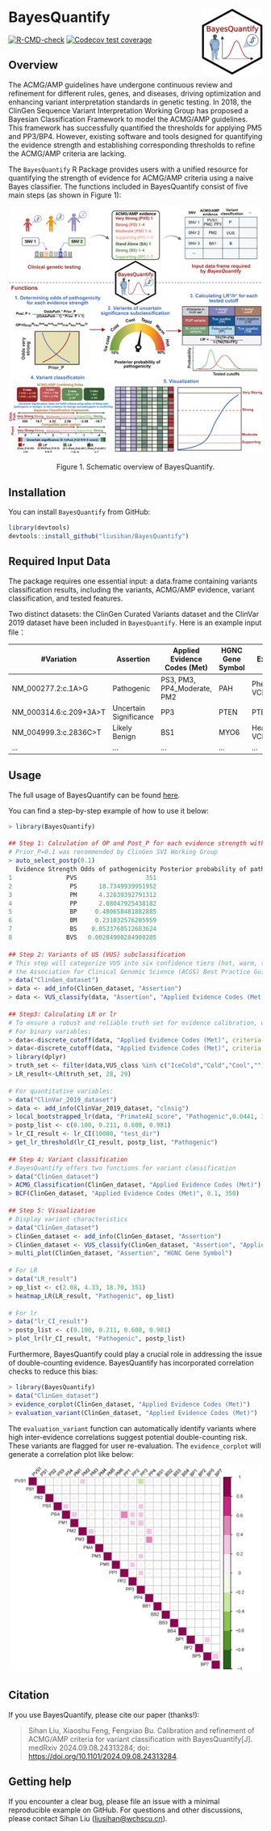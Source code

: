 
<!-- README.md is generated from README.Rmd. Please edit that file -->

# BayesQuantify <img src="man/figures/logo.png" align="right" width="120" />

<!-- badges: start -->

[![R-CMD-check](https://github.com/liusihan/BayesQuantify/actions/workflows/R-CMD-check.yaml/badge.svg)](https://github.com/liusihan/BayesQuantify/actions/workflows/R-CMD-check.yaml)
[![Codecov test
coverage](https://codecov.io/gh/liusihan/BayesQuantify/branch/master/graph/badge.svg)](https://app.codecov.io/gh/liusihan/BayesQuantify?branch=master)
<!-- badges: end -->

## Overview
The ACMG/AMP guidelines have undergone continuous review and refinement
for different rules, genes, and diseases, driving optimization and
enhancing variant interpretation standards in genetic testing. In 2018,
the ClinGen Sequence Variant Interpretation Working Group has proposed a
Bayesian Classification Framework to model the ACMG/AMP guidelines. This
framework has successfully quantified the thresholds for applying PM5
and PP3/BP4. However, existing software and tools designed for quantifying 
the evidence strength and establishing corresponding thresholds to refine 
the ACMG/AMP criteria are lacking.

The `BayesQuantify` R Package provides users with a unified resource 
for quantifying the strength of evidence for ACMG/AMP criteria using a 
naive Bayes classifier. The functions included in BayesQuantify consist 
of five main steps (as shown in Figure 1):

![Figure 1](https://github.com/liusihan/BayesQuantify/blob/master/man/figures/Figure1.png?raw=true)
<p align="center"> Figure 1. Schematic overview of BayesQuantify. </p>

## Installation

You can install `BayesQuantify` from GitHub:

``` r
library(devtools)
devtools::install_github("liusihan/BayesQuantify")
```

## Required Input Data
The package requires one essential input: a data.frame containing variants classification results, including the variants, ACMG/AMP evidence, variant classification, and tested features.

Two distinct datasets: the ClinGen Curated Variants dataset and the ClinVar 2019 dataset have been included in `BayesQuantify`. Here is an example input file：

|#Variation|Assertion|Applied Evidence Codes (Met)|HGNC Gene Symbol|Expert Panel|...|
|---|---|---|---|---|---|
|NM_000277.2:c.1A>G|Pathogenic|PS3, PM3, PP4_Moderate, PM2|PAH|Phenylketonuria VCEP|...|
|NM_000314.6:c.209+3A>T|Uncertain Significance|PP3|PTEN|PTEN VCEP|...|
|NM_004999.3:c.2836C>T|Likely Benign|BS1|MYO6|Hearing Loss VCEP|...|
|...|...|...|...|...|...|


## Usage
The full usage of BayesQuantify can be found [here](https://github.com/liusihan/BayesQuantify/blob/79848f80b975984615efea4879d8aecaecb7115a/man/figures/BayesQuantify_1.0.0.pdf).

You can find a step-by-step example of how to use it below:
``` r
> library(BayesQuantify)

## Step 1: Calculation of OP and Post_P for each evidence strength with user-defined Prior_P.
# Prior_P=0.1 was recommended by ClinGen SVI Working Group
> auto_select_postp(0.1)
  Evidence Strength Odds of pathogenicity Posterior probability of pathogenicity and benignity
1               PVS                   351                                                0.975
2                PS      18.7349939951952                                     0.67550020016016
3                PM      4.32839392791312                                    0.324749849931156
4                PP      2.08047925438182                                    0.187760764369383
5                BP     0.480658481882885                                    0.949301150041276
6                BM     0.231032576205959                                    0.974972184931784
7                BS    0.0533760512683624                                    0.994104293142569
8               BVS   0.00284900284900285                                    0.999683544303797

## Step 2: Variants of US (VUS) subclassification
# This step will categorize VUS into six confidence tiers (hot, warm, tepid, cool, cold, and ice cold) according to
# the Association for Clinical Genomic Science (ACGS) Best Practice Guidelines.
> data("ClinGen_dataset")
> data <- add_info(ClinGen_dataset, "Assertion")
> data <- VUS_classify(data, "Assertion", "Applied Evidence Codes (Met)")

## Step3: Calculating LR or lr
# To ensure a robust and reliable truth set for evidence calibration, we recommend excluding hot, warm, tepid VUS.
# For binary variables: 
> data<-discrete_cutoff(data, "Applied Evidence Codes (Met)", criteria = "PM2_Supporting")
> data<-discrete_cutoff(data, "Applied Evidence Codes (Met)", criteria = "PM2")
> library(dplyr)
> truth_set <- filter(data,VUS_class %in% c("IceCold","Cold","Cool",""))
> LR_result<-LR(truth_set, 28, 29)

# For quantitative variables: 
> data("ClinVar_2019_dataset")
> data <- add_info(ClinVar_2019_dataset, "clnsig")
> local_bootstrapped_lr(data, "PrimateAI_score", "Pathogenic",0.0441, 10000, 100, 0.01, "test_dir")
> postp_list <- c(0.100, 0.211, 0.608, 0.981)
> lr_CI_result <- lr_CI(10000, "test_dir")
> get_lr_threshold(lr_CI_result, postp_list, "Pathogenic")

## Step 4: Variant classification
# BayesQuantify offers two functions for variant classification
> data("ClinGen_dataset")
> ACMG_Classification(ClinGen_dataset, "Applied Evidence Codes (Met)")
> BCF(ClinGen_dataset, "Applied Evidence Codes (Met)", 0.1, 350)

## Step 5: Visualization
# Display variant characteristics
> data("ClinGen_dataset")
> ClinGen_dataset <- add_info(ClinGen_dataset, "Assertion")
> ClinGen_dataset <- VUS_classify(ClinGen_dataset, "Assertion", "Applied Evidence Codes (Met)")
> multi_plot(ClinGen_dataset, "Assertion", "HGNC Gene Symbol")

# For LR
> data("LR_result")
> op_list <- c(2.08, 4.33, 18.70, 351)
> heatmap_LR(LR_result, "Pathogenic", op_list)

# For lr
> data("lr_CI_result")
> postp_list <- c(0.100, 0.211, 0.608, 0.981)
> plot_lr(lr_CI_result, "Pathogenic", postp_list)

```

Furthermore, BayesQuantify could play a crucial role in addressing the issue of double-counting evidence. BayesQuantify has incorporated correlation checks to reduce this bias:
``` r
> library(BayesQuantify)
> data("ClinGen_dataset")
> evidence_corplot(ClinGen_dataset, "Applied Evidence Codes (Met)")
> evaluation_variant(ClinGen_dataset, "Applied Evidence Codes (Met)")
```
The `evaluation_variant` function can automatically identify variants where high inter-evidence correlations suggest potential double-counting risk. 
These variants are flagged for user re-evaluation. The `evidence_corplot` will generate a correlation plot like below:

![Evidence correlation](https://github.com/liusihan/BayesQuantify/blob/master/man/figures/evidence_corrplot.jpg?raw=true)


## Citation
If you use BayesQuantify, please cite our paper (thanks!):
> Sihan Liu, Xiaoshu Feng, Fengxiao Bu. Calibration and refinement of ACMG/AMP criteria for variant classification with BayesQuantify[J]. medRxiv 2024.09.08.24313284; doi: https://doi.org/10.1101/2024.09.08.24313284.


## Getting help
If you encounter a clear bug, please file an issue with a minimal reproducible example on GitHub. For questions and other discussions, please contact Sihan Liu (liusihan@wchscu.cn).
